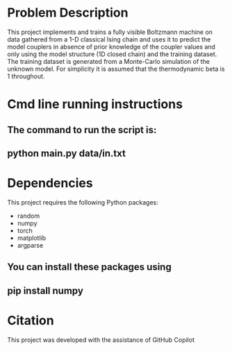 # Problem Description
This project implements and trains a fully visible Boltzmann machine on
data gathered from a 1-D classical Ising chain and uses it to predict the model
couplers in absence of prior knowledge of the coupler values and only using the
model structure (1D closed chain) and the training dataset. The training
dataset is generated from a Monte-Carlo simulation of the unknown model. For
simplicity it is assumed that the thermodynamic beta is 1 throughout.


# Cmd line running instructions
The command to run the script is:
--------------------------------
python main.py data/in.txt
--------------------------------


# Dependencies

This project requires the following Python packages:

- random
- numpy
- torch
- matplotlib
- argparse

You can install these packages using 
-----------------
pip install numpy
-----------------


# Citation

This project was developed with the assistance of GitHub Copilot